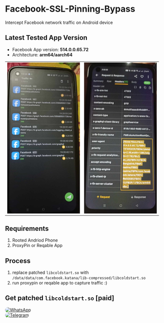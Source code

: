 # Facebook-SSL-Pinning-Bypass
Intercept Facebook network traffic on Android device

## Latest Tested App Version
- Facebook App version: **514.0.0.65.72**
- Architecture: **arm64/aarch64**

<table>
  <tr>
    <td><img src="https://raw.githubusercontent.com/SHAJON-404/Facebook-SSL-Pinning-Bypass/refs/heads/main/IMAGE/traffic_log.png" alt="main traffic" width="450"></td>
    <td><img src="https://raw.githubusercontent.com/SHAJON-404/Facebook-SSL-Pinning-Bypass/refs/heads/main/IMAGE/v514.0.0.65.72.png" alt="headers" width="450"></td>
  </tr>
</table>

## Requirements
 1. Rooted Andriod Phone
 2. ProxyPin or Reqable App

## Process
 1. replace patched `libcoldstart.so` with `/data/data/com.facebook.katana/lib-compressed/libcoldstart.so`
 2. run proxypin or reqable app to capture traffic :)

## Get patched `libcoldstart.so` [paid]
<p align="left">
  <a href="https://wa.me/+8801851786150" target="_blank">
    <img src="https://img.shields.io/badge/Chat%20on%20WhatsApp-25D366?style=for-the-badge&logo=whatsapp&logoColor=white&labelColor=202124&color=25D366&logoWidth=20" alt="WhatsApp" style="border-radius: 50px;"/>
  </a>
  <br>
  <a href="https://t.me/DarknessKing999" target="_blank">
    <img src="https://img.shields.io/badge/Chat%20on%20Telegram-2CA5E0?style=for-the-badge&logo=telegram&logoColor=white&labelColor=202124&color=2CA5E0&logoWidth=20" alt="Telegram" style="border-radius: 50px;"/>
  </a>
</p>


